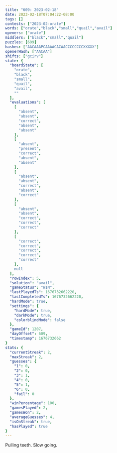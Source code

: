```yaml
---
title: "609: 2023-02-18"
date: 2023-02-18T07:04:22-08:00
tags: []
contests: ["2023-02-orate"]
words: ["orate","black","small","quail","avail"]
openers: ["orate"]
middlers: ["black","small","quail"]
puzzles: [609]
hashes: ["AACAAAPCAAAACACAACCCCCCCCXXXXX"]
openerHash: ["AACAA"]
shifts: ["gcirv"]
state: {
  "boardState": [
    "orate",
    "black",
    "small",
    "quail",
    "avail",
    ""
  ],
  "evaluations": [
    [
      "absent",
      "absent",
      "correct",
      "absent",
      "absent"
    ],
    [
      "absent",
      "present",
      "correct",
      "absent",
      "absent"
    ],
    [
      "absent",
      "absent",
      "correct",
      "absent",
      "correct"
    ],
    [
      "absent",
      "absent",
      "correct",
      "correct",
      "correct"
    ],
    [
      "correct",
      "correct",
      "correct",
      "correct",
      "correct"
    ],
    null
  ],
  "rowIndex": 5,
  "solution": "avail",
  "gameStatus": "WIN",
  "lastPlayedTs": 1676732662220,
  "lastCompletedTs": 1676732662220,
  "hardMode": true,
  "settings": {
    "hardMode": true,
    "darkMode": true,
    "colorblindMode": false
  },
  "gameId": 1207,
  "dayOffset": 609,
  "timestamp": 1676732662
}
stats: {
  "currentStreak": 2,
  "maxStreak": 2,
  "guesses": {
    "1": 0,
    "2": 0,
    "3": 1,
    "4": 0,
    "5": 1,
    "6": 0,
    "fail": 0
  },
  "winPercentage": 100,
  "gamesPlayed": 2,
  "gamesWon": 2,
  "averageGuesses": 4,
  "isOnStreak": true,
  "hasPlayed": true
}
---
```

<!-- more -->
Pulling teeth. Slow going.
